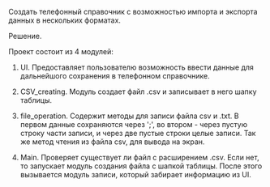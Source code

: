 Создать телефонный справочник с возможностью импорта и экспорта данных в нескольких форматах.

Решение.

Проект состоит из 4 модулей:

1. UI. Предоставляет пользователю возможность ввести данные для дальнейшого сохранения в телефонном справочнике.

2. CSV_creating. Модуль создает файл .csv и записывает в него шапку таблицы.

3. file_operation. Содержит методы для записи файла csv и .txt. В первом данные сохраняются через ';', во втором - через пустую строку части записи, и через две пустые строки целые записи. Так же метод чтения из файла csv, для вывода на экран.

4. Main. Проверяет существует ли файл с расширением .csv. Если нет, то запускает модуль создания файла с шапкой таблицы. После этого вызывается модуль записи, который забирает информацию из UI.
